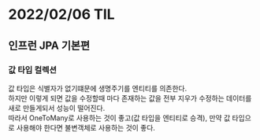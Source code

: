 # 2022/02/06 TIL

## 인프런 JPA 기본편

### 값 타입 컬렉션

값 타입은 식별자가 없기떄문에 생명주기를 엔티티를 의존한다.  
하지만 이렇게 되면 값을 수정할때 마다 존재하는 값을 전부 지우가 수정하는 데이터를 새로 만들게되서 성능이 떨어진다.  
따라서 OneToMany로 사용하는 것이 좋고(값 타입을 엔티티로 승격), 만약 값 타입으로 사용해야 한다면 불변객체로 사용하는 것이 좋다.

